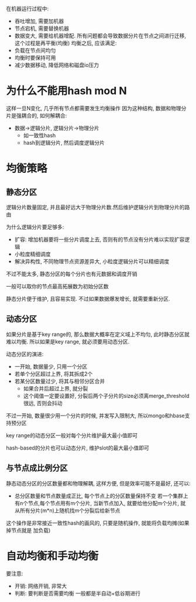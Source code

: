 在机器运行过程中:
- 吞吐增加, 需要加机器
- 节点宕机, 需要替换机器
- 数据变大, 需要给机器增配.
所有问题都会导致数据分片在节点之间进行迁移, 这个过程是再平衡(均衡)
均衡之后, 应该满足:
 - 负载在节点间均匀
 - 均衡时要保持可用
 - 减少数据移动, 降低网络和磁盘io压力
# 为什么不能用hash mod N
这样一旦N变化,  几乎所有节点都需要发生均衡操作
因为这种结构, 数据和物理分片是强耦合的, 如何解耦合:
- 数据->逻辑分片, 逻辑分片->物理分片
	- 如一致性hash
	- hash到逻辑分片, 然后调度逻辑分片
# 均衡策略
## 静态分区
逻辑分片数量固定, 并且最好远大于物理分片数.然后维护逻辑分片到物理分片的路由

为什么逻辑分片要足够多:
- 扩容: 增加机器要将一些分片调度上去, 否则有的节点没有分片难以实现扩容逻辑
- 小粒度精细调度
- 解决异构性, 不同物理节点资源差异大, 小粒度逻辑分片可以精细调度

不过不能太多, 静态分区的每个分片也有元数据和调度开销

一般可以取你的节点最高拓展数为初始分区数

静态分片便于维护, 且容易实现. 不过如果数据爆发增长, 就需要重新分区.

## 动态分区
如果分片是基于key range的, 那么数据大概率在定义域上不均匀, 此时静态分区就难以均衡. 所以如果是key range, 就必须要用动态分区.

动态分区的演进:
- 一开始, 数据量少, 只用一个分区
- 若单个分区超过上界, 将其拆成2个
- 若某分区数量过少, 将其与相邻分区合并
	- 如果合并后超过上界, 就分裂
	- 这个阈值一定要设置好, 分裂后两个子分片的size必须离merge_threshold很远, 否则会抖动

不过一开始, 数量很少用一个分片的时候, 并发写入限制大, 所以mongo和hbase支持预分区

key range的动态分区一般对每个分片维护最大最小值即可

hash-based的分片也可以动态分片, 维护slot的最大最小值即可
## 与节点成比例分区
静态动态分区的分区数量都和物理解耦, 这样方便, 但是效率可能不是最好, 还可以:
- 总分区数量和节点数量成正比, 每个节点上的分区数量保持不变
若一个集群上有n个节点,每个节点用有m个分片, 当新节点加入, 就要给他分配m个分片, 就从所有分片(m\*n)上随机找m个分裂后给新节点

这个操作是非常接近一致性hash的画风的, 只要是随机操作, 就能将负载均摊(如果掉节点就是
加负载)

# 自动均衡和手动均衡
要注意:
- 开销: 网络开销, 非常大
- 判断: 要判断是否需要均衡
一般都是半自动+低谷期进行

